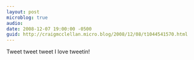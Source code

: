 ```yaml
---
layout: post
microblog: true
audio: 
date: 2008-12-07 19:00:00 -0500
guid: http://craigmcclellan.micro.blog/2008/12/08/t1044541570.html
---
```

Tweet tweet tweet I love tweetin!
